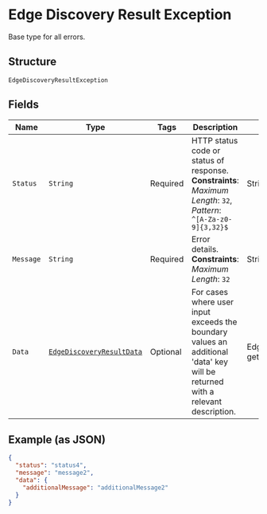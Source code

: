 
# Edge Discovery Result Exception

Base type for all errors.

## Structure

`EdgeDiscoveryResultException`

## Fields

| Name | Type | Tags | Description | Getter | Setter |
|  --- | --- | --- | --- | --- | --- |
| `Status` | `String` | Required | HTTP status code or status of response.<br>**Constraints**: *Maximum Length*: `32`, *Pattern*: `^[A-Za-z0-9]{3,32}$` | String getStatus() | setStatus(String status) |
| `Message` | `String` | Required | Error details.<br>**Constraints**: *Maximum Length*: `32` | String getMessageField() | setMessageField(String messageField) |
| `Data` | [`EdgeDiscoveryResultData`](../../doc/models/edge-discovery-result-data.md) | Optional | For cases where user input exceeds the boundary values an additional 'data' key will be returned with a relevant description. | EdgeDiscoveryResultData getData() | setData(EdgeDiscoveryResultData data) |

## Example (as JSON)

```json
{
  "status": "status4",
  "message": "message2",
  "data": {
    "additionalMessage": "additionalMessage2"
  }
}
```

